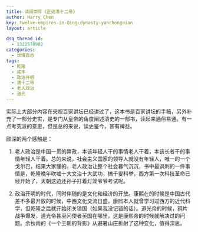 ```yaml
---
title: 读阎崇年《正说清十二帝》
author: Harry Chen
key: twelve-empires-in-Qing-dynasty-yanchongnian
layout: article

dsq_thread_id:
  - 1322578902
categories:
  - 世情百态
tags:
  - 乾隆
  - 咸丰
  - 政治开明
  - 清十二帝
  - 老人政治
  - 道光
---
```


  实际上大部分内容在央视百家讲坛已经讲过了，这本书是百家讲坛的手稿，另外补充了一部分史实，是专门从皇帝的角度阐述清史的一部书，读起来通俗易通。有一点考究派的意思，但是总的来说，读史鉴今，甚有裨益。

  颇深的两个感触是：

1. 老人政治是中国一贯的弊政，本该年轻人干的事情老人干着，本该长者干的事情年轻人干着。总的来说，社会主义国家的领导人就没有年轻人，唯一的一个戈尔巴，结果大家懂的。老人政治让整个社会暮气沉沉，书中最讽刺的一件事情是，乾隆晚年吹嘘十大文治十大武功，搞千叟科举，西方第一次科技革命已经开始了，天朝这边还孙子打着灯笼爷爷考试呢。

2. 政治开明的时代，同时伴随的是文化和经济的开放。康熙在的时候是中国古代差不多最开放的时候，中西文化交流日盛，康熙本人就曾学习过西方的近代科学，但乾隆之后就开始闭关锁国（如果我没记错的话）。道光帝的时候，鸦片战争爆发，道光帝甚至问使者英国在哪里，这是康熙帝的时候就解决过的问题。余秋雨的《一个王朝的背影》从避暑山庄折射了这种变化，值得深思。
